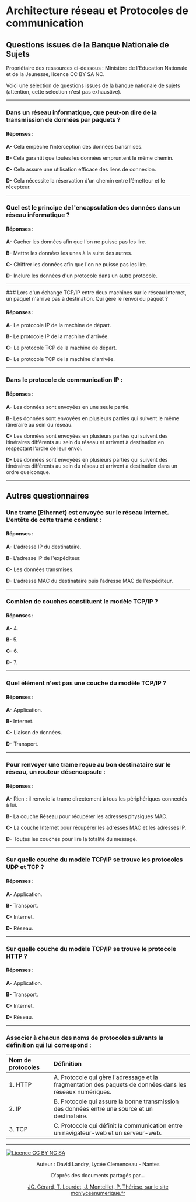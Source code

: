 # Architecture réseau et Protocoles de communication
## Questions issues de la Banque Nationale de Sujets


Propriétaire des ressources ci-dessous : Ministère de l'Éducation Nationale et de la Jeunesse, licence CC BY SA NC.

Voici une sélection de questions issues de la banque nationale de sujets (attention, cette sélection n'est pas exhaustive).

---

### Dans un réseau informatique, que peut-on dire de la transmission de données par paquets ?

#### Réponses :

__A-__ Cela empêche l’interception des données transmises.

__B-__ Cela garantit que toutes les données empruntent le même chemin.

__C-__ Cela assure une utilisation efficace des liens de connexion.

__D-__ Cela nécessite la réservation d’un chemin entre l’émetteur et le récepteur.

---

### Quel est le principe de l'encapsulation des données dans un réseau informatique ?

#### Réponses :

__A-__ Cacher les données afin que l'on ne puisse pas les lire.

__B-__ Mettre les données les unes à la suite des autres.

__C-__ Chiffrer les données afin que l'on ne puisse pas les lire.

__D-__ Inclure les données d'un protocole dans un autre protocole.

---

### Lors d'un échange TCP/IP entre deux machines sur le réseau Internet, un paquet n'arrive pas à destination. Qui gère le renvoi du paquet ?

#### Réponses :

__A-__ Le protocole IP de la machine de départ.

__B-__ Le protocole IP de la machine d'arrivée.

__C-__ Le protocole TCP de la machine de départ.

__D-__ Le protocole TCP de la machine d'arrivée.

---

### Dans le protocole de communication IP :

#### Réponses :

__A-__ Les données sont envoyées en une seule partie.

__B-__ Les données sont envoyées en plusieurs parties qui suivent le même itinéraire au sein du réseau.

__C-__ Les données sont envoyées en plusieurs parties qui suivent des itinéraires différents au sein du réseau et arrivent à destination en respectant l’ordre de leur envoi.

__D-__ Les données sont envoyées en plusieurs parties qui suivent des itinéraires différents au sein du réseau et arrivent à destination dans un ordre quelconque.

---

## Autres questionnaires

### Une trame (Ethernet) est envoyée sur le réseau Internet. L’entête de cette trame contient :

#### Réponses :

__A-__ L’adresse IP du destinataire.

__B-__ L’adresse IP de l'expéditeur.

__C-__ Les données transmises.

__D-__ L’adresse MAC du destinataire puis l’adresse MAC de l'expéditeur.

---

### Combien de couches constituent le modèle TCP/IP ?

#### Réponses :

__A-__ 4.

__B-__ 5.

__C-__ 6.

__D-__ 7.

---

### Quel élément n'est pas une couche du modèle TCP/IP ?

#### Réponses :

__A-__ Application.

__B-__ Internet.

__C-__ Liaison de données.

__D-__ Transport.

---

### Pour renvoyer une trame reçue au bon destinataire sur le réseau, un routeur désencapsule :

#### Réponses :

__A-__ Rien : il renvoie la trame directement à tous les périphériques connectés à lui.

__B-__ La couche Réseau pour récupérer les adresses physiques MAC.

__C-__ La couche Internet pour récupérer les adresses MAC et les adresses IP.

__D-__ Toutes les couches pour lire la totalité du message.

---

### Sur quelle couche du modèle TCP/IP se trouve les protocoles UDP et TCP ?

#### Réponses :

__A-__ Application.

__B-__ Transport.

__C-__ Internet.

__D-__ Réseau.

---

### Sur quelle couche du modèle TCP/IP se trouve le protocole HTTP ?

#### Réponses :

__A-__ Application.

__B-__ Transport.

__C-__ Internet.

__D-__ Réseau.

---

### Associer à chacun des noms de protocoles suivants la définition qui lui correspond :

|Nom de protocoles | Définition |
|:---|:---|
|1. HTTP	|A. Protocole qui gère l'adressage et la fragmentation des paquets de données dans les réseaux numériques.|
|2. IP	|B. Protocole qui assure la bonne transmission des données entre une source et un destinataire.|
|3. TCP	|C. Protocole qui définit la communication entre un navigateur-web et un serveur-web.|

---
[![Licence CC BY NC SA](https://licensebuttons.net/l/by-nc-sa/3.0/88x31.png "licence Creative Commons CC BY-NC-SA")](http://creativecommons.org/licenses/by-nc-sa/3.0/fr/)
<p style="text-align: center;">Auteur : David Landry, Lycée Clemenceau - Nantes</p>
<p style="text-align: center;">D'après des documents partagés par...</p>
<p style="text-align: center;"><a  href=http://www.monlyceenumerique.fr/index_nsi.html#premiere>JC. Gérard, T. Lourdet, J. Monteillet, P. Thérèse, sur le site monlyceenumerique.fr</a></p>